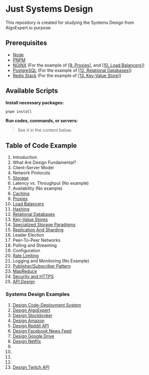# Just Systems Design

This repository is created for studying the Systems Design from AlgoExpert.io purpose.

## Prerequisites

- [Node](https://nodejs.org/en/download)
- [PNPM](https://pnpm.io/installation)
- [NGINX](https://nginx.org/en/download.html) (For the example of [\[9. Proxies\]](./09-proxies), and [\[10. Load Balancers\]](./10_load-balancers))
- [PostgreSQL](https://www.postgresql.org/download) (For the example of [\[12. Relational Databases\]](./12_relational_databases))
- [Redis Stack](https://redis.io/docs/latest/operate/oss_and_stack/install/install-stack) (For the example of [\[13. Key-Value Store\]](./13_key-value-stores))

## Available Scripts

**Install necessary packages:**

```bash
pnpm install
```

**Run codes, commands, or servers:**

> See it in the content below.

## Table of Code Example

1. Introduction
2. What Are Design Fundamental?
3. Client–Server Model
4. Network Protocols
5. [Storage](./05_storage)
6. Latency vs. Throughput (No example)
7. Availability (No example)
8. [Caching](./08_caching)
9. [Proxies](./09-proxies)
10. [Load Balancers](./10_load-balancers)
11. [Hashing](./11_hashing)
12. [Relational Databases](./12_relational_databases)
13. [Key–Value Stores](./13_key-value-stores)
14. [Specialized Storage Paradigms](./14_specialized-storage-paradigms)
15. [Replication And Sharding](./15_replication-n-sharding)
16. Leader Election
17. Peer-To-Peer Networks
18. Polling and Streaming
19. Configuration
20. [Rate Limiting](./20_rate-limiting)
21. Logging and Monitoring (No Example)
22. [Publisher/Subscriber Pattern](./22_publisher-subscriber-pattern)
23. [MapReduce](./23_map-reduce)
24. [Security and HTTPS](./24_security-n-https)
25. [API Design](./25_api-design)

### Systems Design Examples

1. [Design Code-Deployment System](./exercises/01_design-code-deployment-system)
2. [Design AlgoExpert](./exercises/02_design-algoexpert)
3. [Design Stockbroker](./exercises/03_design-stockbroker)
4. [Design Amazon](./exercises/04_design-amazon)
5. [Design Reddit API](./exercises/05_design-reddit-api)
6. [Design Facebook News Feed](./exercises/06_design-facebook-news-feed)
7. [Design Google Drive](./exercises/07_design-google-drive)
8. [Design Netflix](./exercises/08_design-netflix)
9.
10.
11.
12.
13. [Design Twitch API](./exercises/13_design-twitch-api)

